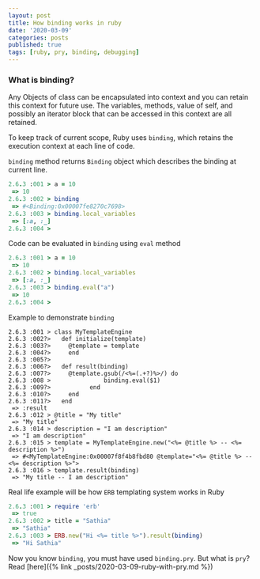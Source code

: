 ```yaml
---
layout: post
title: How binding works in ruby
date: '2020-03-09'
categories: posts
published: true
tags: [ruby, pry, binding, debugging]
---
```


### What is binding?

Any Objects of class can be encapsulated into context and you can retain this context for future use. The variables, methods, value of self, and possibly an iterator block that can be accessed in this context are all retained.

To keep track of current scope, Ruby uses `binding`, which retains the execution context at each line of code.

`binding` method returns `Binding` object which describes the binding at current line.

```ruby
2.6.3 :001 > a = 10
 => 10
2.6.3 :002 > binding
 => #<Binding:0x00007fe8270c7698>
2.6.3 :003 > binding.local_variables
 => [:a, :_]
2.6.3 :004 >
```
Code can be evaluated in `binding` using `eval` method

```ruby
2.6.3 :001 > a = 10
 => 10
2.6.3 :002 > binding.local_variables
 => [:a, :_]
2.6.3 :003 > binding.eval("a")
 => 10
2.6.3 :004 >
```

Example to demonstrate `binding`

```
2.6.3 :001 > class MyTemplateEngine
2.6.3 :002?>   def initialize(template)
2.6.3 :003?>     @template = template
2.6.3 :004?>     end
2.6.3 :005?>
2.6.3 :006?>   def result(binding)
2.6.3 :007?>     @template.gsub(/<%=(.+?)%>/) do
2.6.3 :008 >               binding.eval($1)
2.6.3 :009?>           end
2.6.3 :010?>     end
2.6.3 :011?>   end
 => :result
2.6.3 :012 > @title = "My title"
 => "My title"
2.6.3 :014 > description = "I am description"
 => "I am description"
2.6.3 :015 > template = MyTemplateEngine.new("<%= @title %> -- <%= description %>")
 => #<MyTemplateEngine:0x00007f8f4b8fbd80 @template="<%= @title %> -- <%= description %>">
2.6.3 :016 > template.result(binding)
 => "My title -- I am description"
 ```
Real life example will be how `ERB` templating system works in Ruby

```ruby
2.6.3 :001 > require 'erb'
 => true
2.6.3 :002 > title = "Sathia"
 => "Sathia"
2.6.3 :003 > ERB.new("Hi <%= title %>").result(binding)
 => "Hi Sathia"
```

Now you know `binding`, you must have used `binding.pry`. But what is `pry`? Read [here]({% link _posts/2020-03-09-ruby-with-pry.md %})
